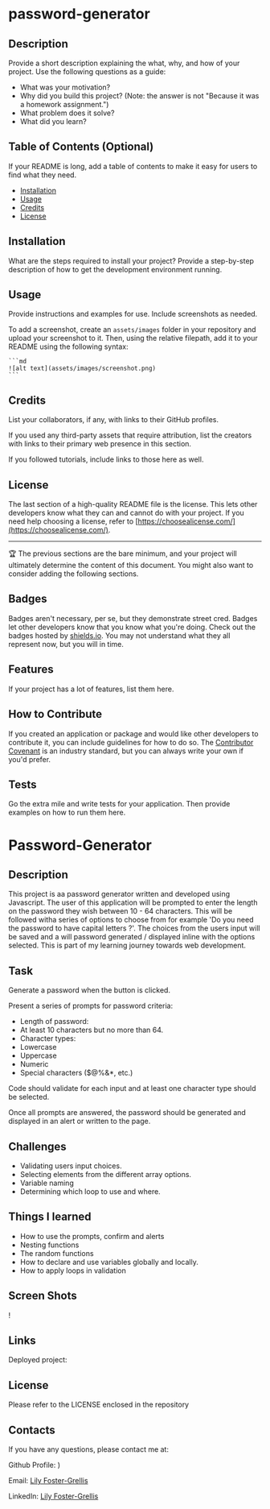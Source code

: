 # password-generator

## Description

Provide a short description explaining the what, why, and how of your project. Use the following questions as a guide:

- What was your motivation?
- Why did you build this project? (Note: the answer is not "Because it was a homework assignment.")
- What problem does it solve?
- What did you learn?

## Table of Contents (Optional)

If your README is long, add a table of contents to make it easy for users to find what they need.

- [Installation](#installation)
- [Usage](#usage)
- [Credits](#credits)
- [License](#license)

## Installation

What are the steps required to install your project? Provide a step-by-step description of how to get the development environment running.

## Usage

Provide instructions and examples for use. Include screenshots as needed.

To add a screenshot, create an `assets/images` folder in your repository and upload your screenshot to it. Then, using the relative filepath, add it to your README using the following syntax:

    ```md
    ![alt text](assets/images/screenshot.png)
    ```

## Credits

List your collaborators, if any, with links to their GitHub profiles.

If you used any third-party assets that require attribution, list the creators with links to their primary web presence in this section.

If you followed tutorials, include links to those here as well.

## License

The last section of a high-quality README file is the license. This lets other developers know what they can and cannot do with your project. If you need help choosing a license, refer to [https://choosealicense.com/](https://choosealicense.com/).

---

🏆 The previous sections are the bare minimum, and your project will ultimately determine the content of this document. You might also want to consider adding the following sections.

## Badges

Badges aren't necessary, per se, but they demonstrate street cred. Badges let other developers know that you know what you're doing. Check out the badges hosted by [shields.io](https://shields.io/). You may not understand what they all represent now, but you will in time.

## Features

If your project has a lot of features, list them here.

## How to Contribute

If you created an application or package and would like other developers to contribute it, you can include guidelines for how to do so. The [Contributor Covenant](https://www.contributor-covenant.org/) is an industry standard, but you can always write your own if you'd prefer.

## Tests

Go the extra mile and write tests for your application. Then provide examples on how to run them here.

# Password-Generator

## Description 

This project is aa password generator written and developed using Javascript. The user of this application will be prompted to enter the length on the password they wish between 10 - 64 characters. This will be followed witha series of options to choose from for example 'Do you need the password to have capital letters ?'. The choices from the users input will be saved and a will password generated / displayed inline with the options selected.  This is part of my learning journey  towards web development.

## Task
Generate a password when the button is clicked.

Present a series of prompts for password criteria:

* Length of password:
* At least 10 characters but no more than 64.
* Character types:
* Lowercase
* Uppercase
* Numeric
* Special characters ($@%&*, etc.)

Code should validate for each input and at least one character type should be selected.

Once all prompts are answered, the password should be generated and displayed in an alert or written to the page.

## Challenges

* Validating users input choices. 
* Selecting elements from the different array options.
* Variable naming
* Determining which loop to use and where.

## Things I learned 
* How to use the prompts, confirm and alerts
* Nesting functions
* The random functions
* How to declare and use variables globally and locally.
* How to apply loops in validation


## Screen Shots
!

## Links
Deployed project: 

## License 
Please refer to the LICENSE enclosed in the repository

## Contacts

If you have any questions, please contact me at: 
 
  Github Profile: )  

  Email: [ Lily Foster-Grellis](mailto:lilyfostergrellis@gmail.com) 

  LinkedIn: [ Lily Foster-Grellis ](https://linkedin.com/in/goloobab)